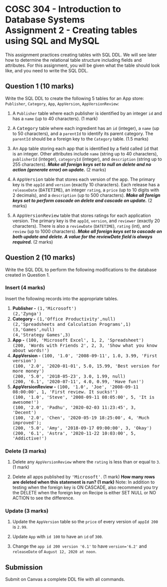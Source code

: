 # COSC 304 - Introduction to Database Systems<br>Assignment 2 - Creating tables using SQL and MySQL

This assignment practices creating tables with SQL DDL. We will see later how to determine the relational table structure including fields and attributes. For this assignment, you will be given what the table should look like, and you need to write the SQL DDL.

## Question 1 (10 marks)

Write the SQL DDL to create the following 5 tables for an App store: `Publisher`, `Category`, `App`, `AppVersion`, `AppVersionReview`:

1. A `Publisher` table where each publisher is identified by an integer `id` and has a `name` (up to 40 characters). (1 mark)

2. A <tt>Category</tt> table where each ingredient has an `id` (integer), a `name` (up to 50 characters), and a `parentId` to identify its parent category. The `parentId` should be a foreign key to the `Category` table. (1.5 marks)

3. An <tt>App</tt> table storing each app that is identified by a field called <tt>id</tt> that is an integer.  Other attributes include `name` (string up to 40 characters), `publisherId` (integer), `categoryId` (integer), and `description` (string up to 255 characters).  <b><i>Make all foreign keys set to null on delete and no action (generate error) on update.</i></b> (2 marks)

4. A <tt>AppVersion</tt> table that stores each version of the app. The primary key is the `appId` and `version` (exactly 10 characters). Each release has a `releaseDate` (<tt>DATETIME</tt>), an integer `rating`, a `price` (up to 10 digits with 2 decimals), and a `description` (up to 500 characters). <b><i>Make all foreign keys set to perform cascade on delete and cascade on update.</i></b> (2 marks)

5. A <tt>AppVersionReview</tt> table that stores ratings for each application version. The primary key is the `appId`, `version`, and `reviewer` (exactly 20 characters). There is also a `reviewDate` (`DATETIME`), `rating` (int), and `review` (up to 1000 characters). <b><i>Make all foreign keys set to cascade on both update and delete. A value for the reviewDate field is always required.</i></b> (2 marks)

## Question 2 (10 marks)

Write the SQL DDL to perform the following modifications to the database created in Question 1.

### Insert (4 marks)

Insert the following records into the appropriate tables.

<ol>
  <li><b>Publisher -</b> <tt>(1,'Microsoft')</tt>  <br> <tt>(2,'Zynga')</tt></li>
<li><b>Category -</b> <tt>(1,'Office Productivity',null)</tt> <br> <tt>(2,'Spreadsheets and Calculation Programs',1)</tt> <br> <tt>(3,'Games',null)</tt> <br> <tt>(4,'Strategy Games',3)</tt></li>
<li><b>App -</b> <tt>(100, 'Microsoft Excel', 1, 2, 'Spreadsheet')</tt><br>
<tt>(200, 'Words with Friends 2', 2, 3, 'Show what you know about words!')</tt>
</li>
  <li><b>AppVersion - </b> <tt>(100, '1.0', '2008-09-11', 1.0, 3.99, 'First version')</tt><br> 
    <tt>(100, '2.0', '2020-01-01', 5.0, 15.99, 'Best version for more money')</tt><br> 
    <tt>(200, '5.0', '2018-05-23', 3.0, 1.99, null)</tt><br> 
    <tt>(200, '6.1', '2020-07-11', 4.0, 0.99, 'Have fun!')</tt></li>
  <li><b>AppVersionReview - </b> <tt>(100, '1.0', 'Joe', '2008-09-11 08:00:00', 1, 'First review. It sucks!')</tt><br> 
    <tt>(100, '1.0', 'Steve', '2008-09-11 08:05:00', 5, 'It is awesome!')</tt><br>
    <tt>(100, '2.0', 'Padhu', '2020-02-03 11:23:45', 3, 'Decent')</tt><br>
    <tt>(100, '2.0', 'Chen', '2020-05-19 18:25:00', 4, 'Much improved');</tt><br>
    <tt>(200, '5.0', 'Amy', '2018-09-17 09:00:00', 3, 'Okay')</tt><br>
    <tt>(200, '6.1', 'Astra', '2020-11-22 10:03:00', 5, 'Addictive!')</tt></li>
</ol>


### Delete (3 marks)

1. Delete any `AppVersionReview` where the `rating` is less than or equal to `3`. (1 mark)

2. Delete all apps published by <tt>'Microsoft'</tt>. (1 mark) <strong>How many rows are deleted when this statement is run? (1 mark)</strong> Note: In addition to testing when the foreign key is ON CASCADE, also recommend you try the DELETE when the foreign key on Recipe is either SET NULL or NO ACTION to see the difference.


### Update (3 marks)

1. Update the `AppVersion` table so the `price` of every version of `appId 200` is `2.99`.

2. Update `App` with `id 100` to have an `id` of `300`.

3. Change the `app id 200 version '6.1'` to have `version='6.2'` and `releaseDate` of `August 12, 2020 at noon`.

## Submission

Submit on Canvas a complete DDL file with all commands.
